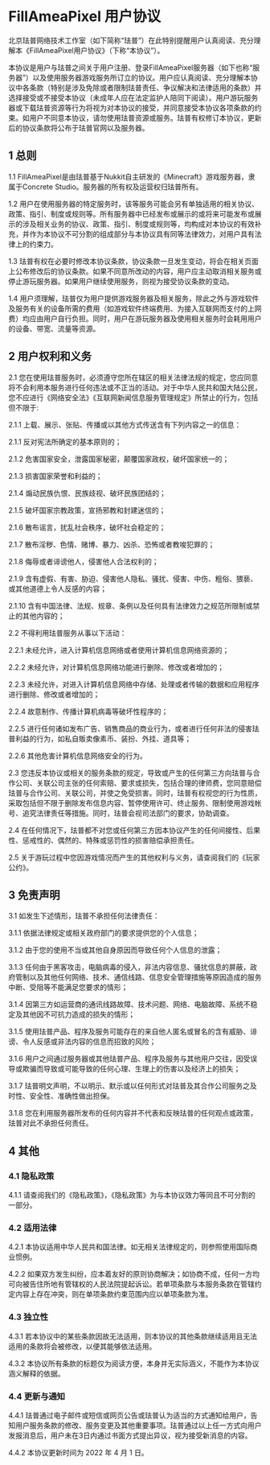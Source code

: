# FillAmeaPixel 用户协议

北京珐普网络技术工作室（如下简称“珐普”）在此特别提醒用户认真阅读、充分理解本《FillAmeaPixel用户协议》（下称“本协议”）。

本协议是用户与珐普之间关于用户注册、登录FillAmeaPixel服务器（如下也称“服务器”）以及使用服务器游戏服务所订立的协议。用户应认真阅读、充分理解本协议中各条款（特别是涉及免除或者限制珐普责任、争议解决和法律适用的条款）并选择接受或不接受本协议（未成年人应在法定监护人陪同下阅读）。用户游玩服务器或下载珐普资源等行为将视为对本协议的接受，并同意接受本协议各项条款的约束。如用户不同意本协议，请勿使用珐普资源或服务。珐普有权修订本协议，更新后的协议条款将公布于珐普官网以及服务器。

## 1 总则

1.1 FillAmeaPixel是由珐普基于Nukkit自主研发的《Minecraft》游戏服务器，隶属于Concrete Studio。服务器的所有权及运营权归珐普所有。

1.2 用户在使用服务器的特定服务时，该等服务可能会另有单独适用的相关协议、政策、指引、制度或规则等。所有服务器中已经发布或展示的或将来可能发布或展示的涉及相关业务的协议、政策、指引、制度或规则等，均构成对本协议的有效补充，并作为本协议不可分割的组成部分与本协议具有同等法律效力，对用户具有法律上的约束力。

1.3 珐普有权在必要时修改本协议条款，协议条款一旦发生变动，将会在相关页面上公布修改后的协议条款。如果不同意所改动的内容，用户应主动取消相关服务或停止游玩服务器。如果用户继续使用服务，则视为接受协议条款的变动。

1.4 用户须理解，珐普仅为用户提供游戏服务器及相关服务，除此之外与游戏软件及服务有关的设备所需的费用（如游戏软件终端费用、为接入互联网而支付的上网费）均应由用户自行负担。同时，用户在游玩服务器及使用相关服务时会耗用用户的设备、带宽、流量等资源。

## 2 用户权利和义务

2.1 您在使用珐普服务时，必须遵守您所在辖区的相关法律法规的规定，您应同意将不会利用本服务进行任何违法或不正当的活动。对于中华人民共和国大陆公民，您不应进行《网络安全法》《互联网新闻信息服务管理规定》所禁止的行为，包括但不限于:

2.1.1 上载、展示、张贴、传播或以其他方式传送含有下列内容之一的信息：

2.1.1 反对宪法所确定的基本原则的；

2.1.2 危害国家安全，泄露国家秘密，颠覆国家政权，破坏国家统一的；

2.1.3 损害国家荣誉和利益的；

2.1.4 煽动民族仇恨、民族歧视、破坏民族团结的；

2.1.5 破坏国家宗教政策，宣扬邪教和封建迷信的；

2.1.6 散布谣言，扰乱社会秩序，破坏社会稳定的；

2.1.7 散布淫秽、色情、赌博、暴力、凶杀、恐怖或者教唆犯罪的；

2.1.8 侮辱或者诽谤他人，侵害他人合法权利的；

2.1.9 含有虚假、有害、胁迫、侵害他人隐私、骚扰、侵害、中伤、粗俗、猥亵、或其他道德上令人反感的内容；

2.1.10 含有中国法律、法规、规章、条例以及任何具有法律效力之规范所限制或禁止的其他内容的；



2.2 不得利用珐普服务从事以下活动：

2.2.1 未经允许，进入计算机信息网络或者使用计算机信息网络资源的；

2.2.2 未经允许，对计算机信息网络功能进行删除、修改或者增加的；

2.2.3 未经允许，对进入计算机信息网络中存储、处理或者传输的数据和应用程序进行删除、修改或者增加的；

2.2.4 故意制作、传播计算机病毒等破坏性程序的；

2.2.5 进行任何诸如发布广告、销售商品的商业行为，或者进行任何非法的侵害珐普利益的行为，如私自贩卖像素币、装扮、外挂、道具等；

2.2.6 其他危害计算机信息网络安全的行为。



2.3 您违反本协议或相关的服务条款的规定，导致或产生的任何第三方向珐普与合作公司、关联公司主张的任何索赔、要求或损失，包括合理的律师费，您同意赔偿珐普与合作公司、关联公司，并使之免受损害。同时，珐普有权视您的行为性质，采取包括但不限于删除发布信息内容、暂停使用许可、终止服务、限制使用游戏帐号、追究法律责任等措施。同时，珐普会视司法部门的要求，协助调查。

2.4 在任何情况下，珐普都不对您或任何第三方因本协议产生的任何间接性、后果性、惩戒性的、偶然的、特殊或惩罚性的损害赔偿承担责任。

2.5 关于游玩过程中您因游戏情况而产生的其他权利与义务，请查阅我们的《玩家公约》。





## 3 免责声明

3.1 如发生下述情形，珐普不承担任何法律责任：

3.1.1 依据法律规定或相关政府部门的要求提供您的个人信息；

3.1.2 由于您的使用不当或其他自身原因而导致任何个人信息的泄露；

3.1.3 任何由于黑客攻击，电脑病毒的侵入，非法内容信息、骚扰信息的屏蔽，政府管制以及其他任何网络、技术、通信线路、信息安全管理措施等原因造成的服务中断、受阻等不能满足您要求的情形；

3.1.4 因第三方如运营商的通讯线路故障、技术问题、网络、电脑故障、系统不稳定及其他因不可抗力造成的损失的情形；

3.1.5 使用珐普产品、程序及服务可能存在的来自他人匿名或冒名的含有威胁、诽谤、令人反感或非法内容的信息而招致的风险；

3.1.6 用户之间通过服务器或其他珐普产品、程序及服务与其他用户交往，因受误导或欺骗而导致或可能导致的任何心理、生理上的伤害以及经济上的损失；

3.1.7 珐普明文声明，不以明示、默示或以任何形式对珐普及其合作公司服务之及时性、安全性、准确性做出担保。

3.1.8 您在利用服务器所发布的任何内容并不代表和反映珐普的任何观点或政策，珐普对此不承担任何责任。





## 4 其他

### 4.1 隐私政策

4.1.1 请查阅我们的《隐私政策》，《隐私政策》为与本协议效力等同且不可分割的一部分。

### 4.2 适用法律

4.2.1 本协议适用中华人民共和国法律。如无相关法律规定的，则参照使用国际商业惯例。

4.2.2 如果双方发生纠纷，应本着友好的原则协商解决；如协商不成，任何一方均可向被告住所地有管辖权的人民法院提起诉讼。若单项条款与本服务条款在管辖约定内容上存在冲突，则在单项条款约束范围内应以单项条款为准。

### 4.3 独立性

4.3.1 若本协议中的某些条款因故无法适用，则本协议的其他条款继续适用且无法适用的条款将会被修改，以便其能够依法适用。

4.3.2 本协议所有条款的标题仅为阅读方便，本身并无实际涵义，不能作为本协议涵义解释的依据。

### 4.4 更新与通知

4.4.1 珐普通过电子邮件或短信或网页公告或珐普认为适当的方式通知给用户，告知用户服务条款的修改、服务变更及其他重要事项。珐普通过以上任一方式向用户发报消息后，用户未在3日内通过书面方式提出异议，视为接受新消息的内容。

4.4.2 本协议更新时间为 2022 年 4 月 1 日。